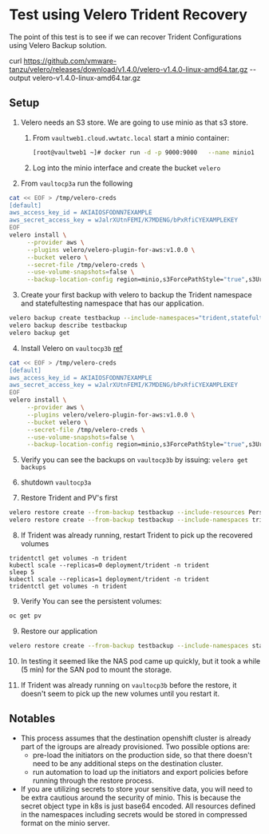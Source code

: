 # Test using Velero Trident Recovery

The point of this test is to see if we can recover Trident Configurations using Velero Backup solution.

curl https://github.com/vmware-tanzu/velero/releases/download/v1.4.0/velero-v1.4.0-linux-amd64.tar.gz --output velero-v1.4.0-linux-amd64.tar.gz


## Setup

1. Velero needs an S3 store. We are going to use minio as that s3 store.
   1. From `vaultweb1.cloud.wwtatc.local` start a minio container:

        ```sh
        [root@vaultweb1 ~]# docker run -d -p 9000:9000   --name minio1   -v /data:/data   -e "MINIO_ACCESS_KEY=AKIAIOSFODNN7EXAMPLE"   -e "MINIO_SECRET_KEY=wJalrXUtnFEMI/K7MDENG/bPxRfiCYEXAMPLEKEY"   minio/minio server /data
        ```
   2. Log into the minio interface and create the bucket `velero`
2. From `vaultocp3a` run the following

```sh
cat << EOF > /tmp/velero-creds
[default]
aws_access_key_id = AKIAIOSFODNN7EXAMPLE
aws_secret_access_key = wJalrXUtnFEMI/K7MDENG/bPxRfiCYEXAMPLEKEY
EOF
velero install \
     --provider aws \
     --plugins velero/velero-plugin-for-aws:v1.0.0 \
     --bucket velero \
     --secret-file /tmp/velero-creds \
     --use-volume-snapshots=false \
     --backup-location-config region=minio,s3ForcePathStyle="true",s3Url=http://vaultweb1.cloud.wwtatc.local:9000
```


3. Create your first backup with velero to backup the Trident namespace and statefultesting namespace that has our application.
```sh
velero backup create testbackup --include-namespaces="trident,statefultesting"  --include-cluster-resources
velero backup describe testbackup
velero backup get
```

4. Install Velero on `vaultocp3b` [ref](https://velero.io/docs/master/basic-install/)

```sh
cat << EOF > /tmp/velero-creds
[default]
aws_access_key_id = AKIAIOSFODNN7EXAMPLE
aws_secret_access_key = wJalrXUtnFEMI/K7MDENG/bPxRfiCYEXAMPLEKEY
EOF
velero install \
     --provider aws \
     --plugins velero/velero-plugin-for-aws:v1.0.0 \
     --bucket velero \
     --secret-file /tmp/velero-creds \
     --use-volume-snapshots=false \
     --backup-location-config region=minio,s3ForcePathStyle="true",s3Url=http://vaultweb1.cloud.wwtatc.local:9000
```

5. Verify you can see the backups on `vaultocp3b` by issuing: `velero get backups`

6. shutdown `vaultocp3a`

7. Restore Trident and PV's first

```sh
velero restore create --from-backup testbackup --include-resources PersistentVolume
velero restore create --from-backup testbackup --include-namespaces trident --include-cluster-resources
```
8. If Trident was already running, restart Trident to pick up the recovered volumes

```
tridentctl get volumes -n trident
kubectl scale --replicas=0 deployment/trident -n trident
sleep 5
kubectl scale --replicas=1 deployment/trident -n trident
tridentctl get volumes -n trident
```

9.  Verify You can see the persistent volumes:
```sh
oc get pv
```

9. Restore our application
```sh
velero restore create --from-backup testbackup --include-namespaces statefultesting
```

10. In testing it seemed like the NAS pod came up quickly, but it took a while (5 min) for the SAN pod to mount the storage.

11. If Trident was already running on `vaultocp3b` before the restore, it doesn't seem to pick up the new volumes until you restart it.

## Notables

* This process assumes that the destination openshift cluster is already part of the igroups are already provisioned. Two possible options are:
    * pre-load the initiators on the production side, so that there doesn't need to be any additional steps on the destination cluster.
    * run automation to load up the initiators and export policies before running through the restore process.
* If you are utilizing secrets to store your sensitive data, you will need to be extra cautious around the security of minio. This is because the secret object type in k8s is just base64 encoded.  All resources defined in the namespaces including secrets would be stored in compressed format on the minio server.

